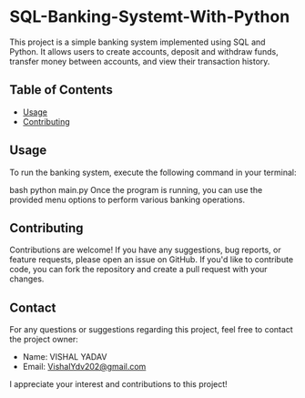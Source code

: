 # SQL-Banking-Systemt-With-Python
This project is a simple banking system implemented using SQL and Python. It allows users to create accounts, deposit and withdraw funds, transfer money between accounts, and view their transaction history.

## Table of Contents
- [Usage](#usage)
- [Contributing](#contributing)

## Usage

To run the banking system, execute the following command in your terminal:

bash
python main.py
Once the program is running, you can use the provided menu options to perform various banking operations.

## Contributing

Contributions are welcome! If you have any suggestions, bug reports, or feature requests, please open an issue on GitHub. If you'd like to contribute code, you can fork the repository and create a pull request with your changes.

## Contact

For any questions or suggestions regarding this project, feel free to contact the project owner:

- Name:   VISHAL YADAV 
- Email: VishalYdv202@gmail.com

I appreciate your interest and contributions to this project!
